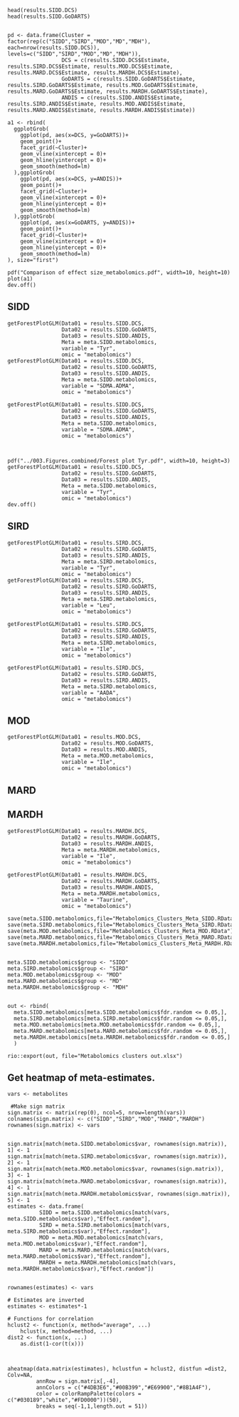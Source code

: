     head(results.SIDD.DCS)
    head(results.SIDD.GoDARTS)


    pd <- data.frame(Cluster = factor(rep(c("SIDD","SIRD","MOD","MD","MDH"), each=nrow(results.SIDD.DCS)), levels=c("SIDD","SIRD","MOD","MD","MDH")), 
                     DCS = c(results.SIDD.DCS$Estimate, results.SIRD.DCS$Estimate, results.MOD.DCS$Estimate, results.MARD.DCS$Estimate, results.MARDH.DCS$Estimate),
                     GoDARTS = c(results.SIDD.GoDARTS$Estimate, results.SIRD.GoDARTS$Estimate, results.MOD.GoDARTS$Estimate, results.MARD.GoDARTS$Estimate, results.MARDH.GoDARTS$Estimate),
                     ANDIS = c(results.SIDD.ANDIS$Estimate, results.SIRD.ANDIS$Estimate, results.MOD.ANDIS$Estimate, results.MARD.ANDIS$Estimate, results.MARDH.ANDIS$Estimate))
                     
    a1 <- rbind(
      ggplotGrob(
        ggplot(pd, aes(x=DCS, y=GoDARTS))+
        geom_point()+
        facet_grid(~Cluster)+
        geom_vline(xintercept = 0)+
        geom_hline(yintercept = 0)+
        geom_smooth(method=lm)
      ),ggplotGrob(
        ggplot(pd, aes(x=DCS, y=ANDIS))+
        geom_point()+
        facet_grid(~Cluster)+
        geom_vline(xintercept = 0)+
        geom_hline(yintercept = 0)+
        geom_smooth(method=lm)
      ),ggplotGrob(
        ggplot(pd, aes(x=GoDARTS, y=ANDIS))+
        geom_point()+
        facet_grid(~Cluster)+
        geom_vline(xintercept = 0)+
        geom_hline(yintercept = 0)+
        geom_smooth(method=lm)
    ), size="first")

    pdf("Comparison of effect size_metabolomics.pdf", width=10, height=10)
    plot(a1)
    dev.off()

## SIDD

    getForestPlotGLM(Data01 = results.SIDD.DCS,
                     Data02 = results.SIDD.GoDARTS,
                     Data03 = results.SIDD.ANDIS,
                     Meta = meta.SIDD.metabolomics,
                     variable = "Tyr",
                     omic = "metabolomics")
    getForestPlotGLM(Data01 = results.SIDD.DCS,
                     Data02 = results.SIDD.GoDARTS,
                     Data03 = results.SIDD.ANDIS,
                     Meta = meta.SIDD.metabolomics,
                     variable = "SDMA.ADMA",
                     omic = "metabolomics")

    getForestPlotGLM(Data01 = results.SIDD.DCS,
                     Data02 = results.SIDD.GoDARTS,
                     Data03 = results.SIDD.ANDIS,
                     Meta = meta.SIDD.metabolomics,
                     variable = "SDMA.ADMA",
                     omic = "metabolomics")



    pdf("../003.Figures.combined/Forest plot Tyr.pdf", width=10, height=3)
    getForestPlotGLM(Data01 = results.SIDD.DCS,
                     Data02 = results.SIDD.GoDARTS,
                     Data03 = results.SIDD.ANDIS,
                     Meta = meta.SIDD.metabolomics,
                     variable = "Tyr",
                     omic = "metabolomics")
    dev.off()

## SIRD

    getForestPlotGLM(Data01 = results.SIRD.DCS,
                     Data02 = results.SIRD.GoDARTS,
                     Data03 = results.SIRD.ANDIS,
                     Meta = meta.SIRD.metabolomics,
                     variable = "Tyr",
                     omic = "metabolomics")
    getForestPlotGLM(Data01 = results.SIRD.DCS,
                     Data02 = results.SIRD.GoDARTS,
                     Data03 = results.SIRD.ANDIS,
                     Meta = meta.SIRD.metabolomics,
                     variable = "Leu",
                     omic = "metabolomics")

    getForestPlotGLM(Data01 = results.SIRD.DCS,
                     Data02 = results.SIRD.GoDARTS,
                     Data03 = results.SIRD.ANDIS,
                     Meta = meta.SIRD.metabolomics,
                     variable = "Ile",
                     omic = "metabolomics")

    getForestPlotGLM(Data01 = results.SIRD.DCS,
                     Data02 = results.SIRD.GoDARTS,
                     Data03 = results.SIRD.ANDIS,
                     Meta = meta.SIRD.metabolomics,
                     variable = "AADA",
                     omic = "metabolomics")

## MOD

    getForestPlotGLM(Data01 = results.MOD.DCS,
                     Data02 = results.MOD.GoDARTS,
                     Data03 = results.MOD.ANDIS,
                     Meta = meta.MOD.metabolomics,
                     variable = "Ile",
                     omic = "metabolomics")

## MARD

## MARDH

    getForestPlotGLM(Data01 = results.MARDH.DCS,
                     Data02 = results.MARDH.GoDARTS,
                     Data03 = results.MARDH.ANDIS,
                     Meta = meta.MARDH.metabolomics,
                     variable = "Ile",
                     omic = "metabolomics")

    getForestPlotGLM(Data01 = results.MARDH.DCS,
                     Data02 = results.MARDH.GoDARTS,
                     Data03 = results.MARDH.ANDIS,
                     Meta = meta.MARDH.metabolomics,
                     variable = "Taurine",
                     omic = "metabolomics")

    save(meta.SIDD.metabolomics,file="Metabolomics_Clusters_Meta_SIDD.RData")
    save(meta.SIRD.metabolomics,file="Metabolomics_Clusters_Meta_SIRD.RData")
    save(meta.MOD.metabolomics,file="Metabolomics_Clusters_Meta_MOD.RData")
    save(meta.MARD.metabolomics,file="Metabolomics_Clusters_Meta_MARD.RData")
    save(meta.MARDH.metabolomics,file="Metabolomics_Clusters_Meta_MARDH.RData")


    meta.SIDD.metabolomics$group <- "SIDD"
    meta.SIRD.metabolomics$group <- "SIRD"
    meta.MOD.metabolomics$group <- "MOD"
    meta.MARD.metabolomics$group <- "MD"
    meta.MARDH.metabolomics$group <- "MDH"


    out <- rbind(
      meta.SIDD.metabolomics[meta.SIDD.metabolomics$fdr.random <= 0.05,],
      meta.SIRD.metabolomics[meta.SIRD.metabolomics$fdr.random <= 0.05,],
      meta.MOD.metabolomics[meta.MOD.metabolomics$fdr.random <= 0.05,],
      meta.MARD.metabolomics[meta.MARD.metabolomics$fdr.random <= 0.05,],
      meta.MARDH.metabolomics[meta.MARDH.metabolomics$fdr.random <= 0.05,]
      )

    rio::export(out, file="Metabolomics clusters out.xlsx")

## Get heatmap of meta-estimates.

    vars <- metabolites

     #Make sign matrix
    sign.matrix <- matrix(rep(0), ncol=5, nrow=length(vars))
    colnames(sign.matrix) <- c("SIDD","SIRD","MOD","MARD","MARDH")
    rownames(sign.matrix) <- vars


    sign.matrix[match(meta.SIDD.metabolomics$var, rownames(sign.matrix)), 1] <- 1
    sign.matrix[match(meta.SIRD.metabolomics$var, rownames(sign.matrix)), 2] <- 1
    sign.matrix[match(meta.MOD.metabolomics$var, rownames(sign.matrix)), 3] <- 1
    sign.matrix[match(meta.MARD.metabolomics$var, rownames(sign.matrix)), 4] <- 1
    sign.matrix[match(meta.MARDH.metabolomics$var, rownames(sign.matrix)), 5] <- 1
    estimates <- data.frame(
              SIDD = meta.SIDD.metabolomics[match(vars, meta.SIDD.metabolomics$var),"Effect.random"],
              SIRD = meta.SIRD.metabolomics[match(vars, meta.SIRD.metabolomics$var),"Effect.random"],
              MOD = meta.MOD.metabolomics[match(vars, meta.MOD.metabolomics$var),"Effect.random"],
              MARD = meta.MARD.metabolomics[match(vars, meta.MARD.metabolomics$var),"Effect.random"],
              MARDH = meta.MARDH.metabolomics[match(vars, meta.MARDH.metabolomics$var),"Effect.random"])


    rownames(estimates) <- vars

    # Estimates are inverted 
    estimates <- estimates*-1

    # Functions for correlation
    hclust2 <- function(x, method="average", ...)
        hclust(x, method=method, ...)
    dist2 <- function(x, ...)
        as.dist(1-cor(t(x)))
      


    aheatmap(data.matrix(estimates), hclustfun = hclust2, distfun =dist2, Colv=NA,  
             annRow = sign.matrix[,-4], 
             annColors = c("#4DB3E6","#00B399","#E69900","#8B1A4F"), 
             color = colorRampPalette(colors =  c("#030189","white","#FD0000"))(50),
             breaks = seq(-1,1,length.out = 51))
